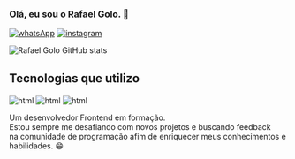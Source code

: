 
### Olá, eu sou o Rafael Golo. 👋
[![whatsApp](https://img.shields.io/badge/WhatsApp-25D366?style=for-the-badge&logo=whatsapp&logoColor=white)](https://wa.me/5566996854190)
[![instagram](https://img.shields.io/badge/Instagram-E4405F?style=for-the-badge&logo=instagram&logoColor=white)](https://www.instagram.com/rafael.golo/)

![Rafael Golo GitHub stats](https://github-readme-stats.vercel.app/api?username=RafaelGolo&show_icons=true&theme=tokyonight)

## Tecnologias que utilizo 

  <img align="center" alt="html" src="https://img.shields.io/badge/HTML-239120?style=for-the-badge&logo=html5&logoColor=white" /> <img align="center" alt="html" src="https://img.shields.io/badge/CSS-239120?&style=for-the-badge&logo=css3&logoColor=white"/> <img align="center" alt="html" src="https://img.shields.io/badge/JavaScript-F7DF1E?style=for-the-badge&logo=javascript&logoColor=black"/><br/>

  
Um desenvolvedor Frontend em formação.<br/>
Estou sempre me desafiando com novos projetos e buscando feedback<br/> na comunidade de programação afim de enriquecer meus conhecimentos e habilidades. 😁
